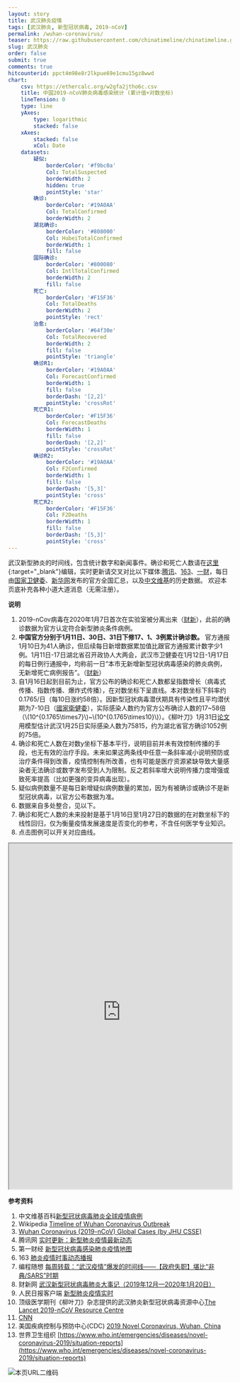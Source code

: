 ```yaml
---
layout: story
title: 武汉肺炎疫情
tags: [武汉肺炎, 新型冠状病毒, 2019-nCoV]
permalink: /wuhan-coronavirus/
teaser: https://raw.githubusercontent.com/chinatimeline/chinatimeline.github.io/master/images/wuhan-coronavirus.jpg
slug: 武汉肺炎
order: false
submit: true
comments: true
hitcounterid: ppct4m98e8r2lkpue69e1cmu15gz8wwd
chart:
    csv: https://ethercalc.org/w2gfa2jtho6c.csv
    title: 中国2019-nCoV肺炎病毒感染统计 (累计值+对数坐标)
    lineTension: 0
    type: line
    yAxes:
        type: logarithmic
        stacked: false
    xAxes:
        stacked: false
        xCol: Date
    datasets:
        疑似:
            borderColor: '#f9bc0a'
            Col: TotalSuspected
            borderWidth: 2
            hidden: true
            pointStyle: 'star'
        确诊:
            borderColor: '#19A0AA'
            Col: TotalConfirmed
            borderWidth: 2
        湖北确诊:
            borderColor: '#808000'
            Col: HubeiTotalConfirmed
            borderWidth: 1
            fill: false
        国际确诊:
            borderColor: '#800080'
            Col: IntlTotalConfirmed
            borderWidth: 2
            fill: false
        死亡:
            borderColor: '#F15F36'
            Col: TotalDeaths
            borderWidth: 2
            pointStyle: 'rect'
        治愈:
            borderColor: '#64f30e'
            Col: TotalRecovered
            borderWidth: 2
            fill: false
            pointStyle: 'triangle'
        确诊R1:
            borderColor: '#19A0AA'
            Col: ForecastConfirmed
            borderWidth: 1
            fill: false
            borderDash: '[2,2]'
            pointStyle: 'crossRot'
        死亡R1:
            borderColor: '#F15F36'
            Col: ForecastDeaths
            borderWidth: 1
            fill: false
            borderDash: '[2,2]'
            pointStyle: 'crossRot'
        确诊R2:
            borderColor: '#19A0AA'
            Col: F2Confirmed
            borderWidth: 1
            fill: false
            borderDash: '[5,3]'
            pointStyle: 'cross'
        死亡R2:
            borderColor: '#F15F36'
            Col: F2Deaths
            borderWidth: 1
            fill: false
            borderDash: '[5,3]'
            pointStyle: 'cross'
---
```


武汉新型肺炎的时间线，包含统计数字和新闻事件。确诊和死亡人数请在[这里](https://ethercalc.org/w2gfa2jtho6c){:target="_blank"}编辑，实时更新请交叉对比以下媒体:[腾讯](https://news.qq.com/zt2020/page/feiyan.htm)、[163](https://news.163.com/special/epidemic/?spssid=7283291fcdba1d8c2d13ee3da2cfb760&spsw=7&spss=other)、[一财](https://m.yicai.com/news/100476965.html)，每日由[国家卫健委](http://www.nhc.gov.cn/)、[新华网](http://www.xinhuanet.com/)发布的官方全国汇总，以及[中文维基](https://zh.wikipedia.org/zh-hans/%E6%96%B0%E5%9E%8B%E5%86%A0%E7%8B%80%E7%97%85%E6%AF%92%E8%82%BA%E7%82%8E%E5%85%A8%E7%90%83%E7%96%AB%E6%83%85%E7%97%85%E4%BE%8B)的历史数据。
欢迎本页底补充各种小道大道消息（无需注册）。

<!--
<script src="https://cdnjs.cloudflare.com/ajax/libs/Chart.js/2.8.0/Chart.min.js"></script>
<script src="https://cdnjs.cloudflare.com/ajax/libs/d3/5.7.0/d3.min.js"></script>
<script src="{{ site.url }}{{ site.baseurl }}/assets/js/csv_to_chart.js"></script>
-->

<canvas id="chart"></canvas>

**说明**
1. 2019-nCov病毒在2020年1月7日首次在实验室被分离出来（[财新](http://www.caixin.com/2020-01-20/101506242.html)），此前的确诊数据为官方认定符合新型肺炎条件病例。
2. **中国官方分别于1月11日、30日、31日下修17、1、3例累计确诊数。** 官方通报1月10日为41人确诊，但后续每日新增数据累加值比跟官方通报累计数字少1例。1月11日-17日湖北省召开政协人大两会，武汉市卫健委在1月12日-1月17日的每日例行通报中，均称前一日“本市无新增新型冠状病毒感染的肺炎病例，无新增死亡病例报告”。（[财新](http://www.caixin.com/2020-01-20/101506242.html)）
2. 自1月16日起到目前为止，官方公布的确诊和死亡人数都呈指数增长（病毒式传播、指数传播、爆炸式传播），在对数坐标下呈直线。本对数坐标下斜率约0.1765/日（每10日涨约58倍）。因新型冠状病毒潜伏期具有传染性且平均潜伏期为7-10日（[國家衛健委](https://www.hk01.com/%E5%8D%B3%E6%99%82%E4%B8%AD%E5%9C%8B/426631/%E6%AD%A6%E6%BC%A2%E8%82%BA%E7%82%8E-%E5%9C%8B%E5%AE%B6%E8%A1%9B%E5%81%A5%E5%A7%94-%E7%97%85%E6%AF%92%E6%BD%9B%E4%BC%8F%E6%9C%9F%E6%9C%80%E7%9F%AD1%E5%A4%A9-%E5%82%B3%E6%9F%93%E6%80%A7%E6%9C%89%E5%A2%9E%E5%BC%B7%E8%B6%A8%E5%8B%A2)），实际感染人数约为官方公布确诊人数的17~58倍（\\(10^{0.1765\times7}\\)~\\(10^{0.1765\times10}\\)）。《柳叶刀》1月31日[论文](https://www.thelancet.com/pdfs/journals/lancet/PIIS0140-6736(20)30260-9.pdf)用模型估计武汉1月25日实际感染人数为75815，约为湖北省官方确诊1052例的75倍。
3. 确诊和死亡人数在对数y坐标下基本平行，说明目前并未有效控制传播的手段，也无有效的治疗手段。未来如果这两条线中任意一条斜率减小说明预防或治疗条件得到改善，疫情控制有所改善，也有可能是医疗资源紧缺导致大量感染者无法确诊或数字发布受到人为限制。反之若斜率增大说明传播力度增强或致死率提高（比如更强的变异病毒出现）。
4. 疑似病例数量不是每日新增疑似病例数量的累加，因为有被确诊或确诊不是新型冠状病毒，以官方公布数据为准。
5. 数据来自多处整合，见以下。
6. 确诊和死亡人数的未来投射是基于1月16日至1月27日的数据的在对数坐标下的线性回归，仅为衡量疫情发展速度是否变化的参考，不含任何医学专业知识。
7. 点击图例可以开关对应曲线。

<iframe src="https://gisanddata.maps.arcgis.com/apps/opsdashboard/index.html?fbclid=IwAR28KKIC3qBUIuUItThw1MqJW96mAY6qvNc0FJaY_XETI4T_M9FbTkqdcRw#/bda7594740fd40299423467b48e9ecf6" width="100%" height="780px"></iframe>

**参考资料**
1. 中文维基百科[新型冠状病毒肺炎全球疫情病例](https://zh.wikipedia.org/zh-hans/%E6%96%B0%E5%9E%8B%E5%86%A0%E7%8B%80%E7%97%85%E6%AF%92%E8%82%BA%E7%82%8E%E5%85%A8%E7%90%83%E7%96%AB%E6%83%85%E7%97%85%E4%BE%8B)
4. Wikipedia [Timeline of Wuhan Coronavirus Outbreak](https://en.wikipedia.org/wiki/Timeline_of_the_2019%E2%80%9320_Wuhan_coronavirus_outbreak)
11. [Wuhan Coronavirus (2019-nCoV) Global Cases (by JHU CSSE)](https://gisanddata.maps.arcgis.com/apps/opsdashboard/index.html?fbclid=IwAR28KKIC3qBUIuUItThw1MqJW96mAY6qvNc0FJaY_XETI4T_M9FbTkqdcRw#/bda7594740fd40299423467b48e9ecf6)
12. 腾讯网 [实时更新：新型肺炎疫情最新动态](https://news.qq.com/zt2020/page/feiyan.htm)
10. 第一财经 [新型冠状病毒感染肺炎疫情地图](https://m.yicai.com/news/100476965.html)
7. 163 [肺炎疫情时事动态播报](https://news.163.com/special/epidemic/?spssid=7283291fcdba1d8c2d13ee3da2cfb760&spsw=7&spss=other)
5. 编程随想 [每周转载：“武汉疫情”爆发的时间线——【政府失职】堪比“非典/SARS”时期](https://program-think.blogspot.com/2020/01/weekly-share-141.html)
6. 财新网 [武汉新型冠状病毒肺炎大事记（2019年12月—2020年1月20日）](http://www.caixin.com/2020-01-20/101506242.html)
8. 人民日报客户端 [新型肺炎疫情实时](https://activity.peopleapp.com/broadcast/)
13. 顶级医学期刊《柳叶刀》杂志提供的武汉肺炎新型冠状病毒资源中心[The Lancet 2019-nCoV Resource Centre](https://www.thelancet.com/coronavirus)
3. [CNN](https://www.cnn.com/asia/live-news/coronavirus-outbreak-hnk-intl-01-25-20/index.html)
9. 美国疾病控制与预防中心(CDC) [2019 Novel Coronavirus, Wuhan, China](https://www.cdc.gov/coronavirus/2019-ncov/index.html)
1. 世界卫生组织 [https://www.who.int/emergencies/diseases/novel-coronavirus-2019/situation-reports](https://www.who.int/emergencies/diseases/novel-coronavirus-2019/situation-reports)

![本页URL二维码](https://i.imgur.com/wLwh0gQ.png)
